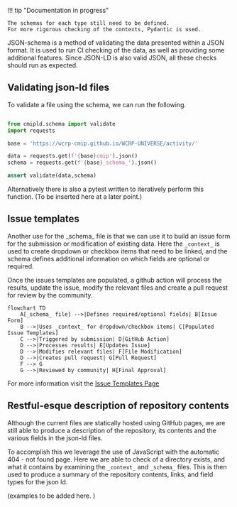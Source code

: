 
!!! tip "Documentation in progress"
    
    The schemas for each type still need to be defined. 
    For more rigorous checking of the contexts, Pydantic is used.  

JSON-schema is a method of validating the data presented within a JSON format. It is used to run CI checking of the data, as well as providing some additional features. Since JSON-LD is also valid JSON, all these checks should run as expected.   

## Validating json-ld files

To validate a file using the schema, we can run the following. 

```python

from cmipld.schema import validate
import requests

base = 'https://wcrp-cmip.github.io/WCRP-UNIVERSE/activity/'

data = requests.get(f'{base}cmip').json()
schema = requests.get(f'{base}_schema_').json()

assert validate(data,schema)

```

Alternatively there is also a pytest written to iteratively perform this function. 
(To be inserted here at a later point.)



## Issue templates 
Another use for the \_schema\_ file is that we can use it to build an issue form for the submission or modification of existing data. 
Here the `_context_` is used to create dropdown or checkbox items that need to be linked, and the schema defines additional information on which fields are optional or required. 

Once the issues templates are populated, a github action will process the results, update the issue, modify the relevant files and create a pull request for review by the community. 

```mermaid
flowchart TD
    A[_schema_ file] -->|Defines required/optional fields| B[Issue Form]
    B -->|Uses _context_ for dropdown/checkbox items| C[Populated Issue Templates]
    C -->|Triggered by submission| D[GitHub Action]
    D -->|Processes results| E[Updates Issue]
    D -->|Modifies relevant files| F[File Modification]
    D -->|Creates pull request| G[Pull Request]
    F --> G
    G -->|Reviewed by community| H[Final Approval]
```

For more information visit the [Issue Templates Page]('./Issue_templates.md')


## Restful-esque description of repository contents
Although the current files are statically hosted using GitHub pages, we are still able to produce a description of the repository, its contents and the various fields in the json-ld files. 

To accomplish this we leverage the use of JavaScript with the automatic 404 - not found page. Here we are able to check of a directory exists, and what it contains by examining the `_context_` and `_schema_` files. This is then used to produce a summary of the repository contents, links, and field types for the json ld.


(examples to be added here. )

